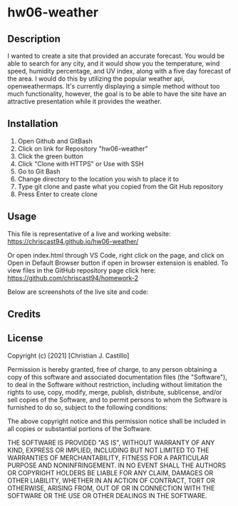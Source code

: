 # hw06-weather

## Description

I wanted to create a site that provided an accurate forecast. You would be able to search for any city, and it would show you the temperature, wind speed, humidity percentage, and UV index, along with a five day forecast of the area. I would do this by utilizing the popular weather api, openweathermaps. 
It's currently displaying a simple method without too much functionality, however, the goal is to be able to have the site have an attractive presentation while it provides the weather.

## Installation

1. Open Github and GitBash
2. Click on link for Repository "hw06-weather"
3. Click the green button
4. Click "Clone with HTTPS" or Use with SSH
5. Go to Git Bash
6. Change directory to the location you wish to place it to
7. Type git clone and paste what you copied from the Git Hub repository
8. Press Enter to create clone

## Usage

This file is representative of a live and working website:
https://chriscast94.github.io/hw06-weather/

Or open index.html through VS Code, right click on the page, and click on Open in Default Browser button if open in browser extension is enabled.
To view files in the GitHub repository page click here: https://github.com/chriscast94/homework-2

Below are screenshots of the live site and code:

## Credits

## License
Copyright (c) [2021] [Christian J. Castillo]

Permission is hereby granted, free of charge, to any person obtaining a copy of this software and associated documentation files (the "Software"), to deal in the Software without restriction, including without limitation the rights to use, copy, modify, merge, publish, distribute, sublicense, and/or sell copies of the Software, and to permit persons to whom the Software is furnished to do so, subject to the following conditions:

The above copyright notice and this permission notice shall be included in all copies or substantial portions of the Software.

THE SOFTWARE IS PROVIDED "AS IS", WITHOUT WARRANTY OF ANY KIND, EXPRESS OR IMPLIED, INCLUDING BUT NOT LIMITED TO THE WARRANTIES OF MERCHANTABILITY, FITNESS FOR A PARTICULAR PURPOSE AND NONINFRINGEMENT. IN NO EVENT SHALL THE AUTHORS OR COPYRIGHT HOLDERS BE LIABLE FOR ANY CLAIM, DAMAGES OR OTHER LIABILITY, WHETHER IN AN ACTION OF CONTRACT, TORT OR OTHERWISE, ARISING FROM, OUT OF OR IN CONNECTION WITH THE SOFTWARE OR THE USE OR OTHER DEALINGS IN THE SOFTWARE.
